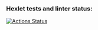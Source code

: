 ### Hexlet tests and linter status:
[![Actions Status](https://github.com/ExPress322/python-project-lvl1/workflows/hexlet-check/badge.svg)](https://github.com/ExPress322/python-project-lvl1/actions)